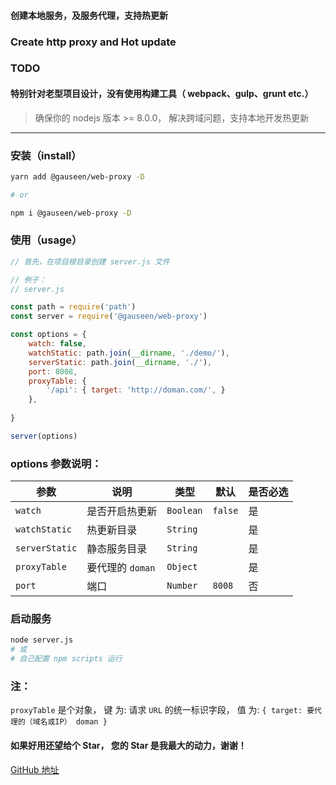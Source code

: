 #### 创建本地服务，及服务代理，支持热更新
### Create http proxy and Hot update

### TODO

#### 特别针对老型项目设计，没有使用构建工具（ webpack、gulp、grunt etc.）

> 确保你的 nodejs 版本 >= 8.0.0，
> 解决跨域问题，支持本地开发热更新

---------------
### 安装（install）

```bash
yarn add @gauseen/web-proxy -D

# or

npm i @gauseen/web-proxy -D
```

### 使用（usage）

```js
// 首先，在项目根目录创建 server.js 文件
```

```js
// 例子：
// server.js

const path = require('path')
const server = require('@gauseen/web-proxy')

const options = {
	watch: false,
	watchStatic: path.join(__dirname, './demo/'),
	serverStatic: path.join(__dirname, './'),
	port: 8008,
	proxyTable: {
		'/api': { target: 'http://doman.com/', }
	},
	
}

server(options)
```

### options 参数说明：
| 参数 | 说明 | 类型 | 默认 | 是否必选 |
|------|-------|---------|-------|--------|
| `watch` | 是否开启热更新 | `Boolean` | `false` | 是 |
| `watchStatic` | 热更新目录 | `String` | | 是 |
| `serverStatic` | 静态服务目录 | `String` | | 是 |
| `proxyTable` | 要代理的 `doman` | `Object` | | 是 |
| `port` | 端口 | `Number` | `8008` | 否 |

### 启动服务

```bash
node server.js
# 或
# 自己配置 npm scripts 运行
```

### 注：
`proxyTable` 是个对象，
键 为: 请求 `URL` 的统一标识字段，
值 为: `{ target: 要代理的（域名或IP） doman }`

#### 如果好用还望给个 Star， 您的 Star 是我最大的动力，谢谢！

[GitHub 地址](https://github.com/gauseen/web-proxy)
